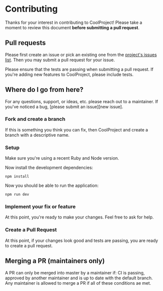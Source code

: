 # Contributing

Thanks for your interest in contributing to CoolProject! Please take a moment to review this document **before submitting a pull request**.

## Pull requests

Please first create an issue or pick an existing one from the [project's issues list](https://github.com/choytr/cool-project/issues). Then you may submit a pull request for your issue.

Please ensure that the tests are passing when submitting a pull request. If you're adding new features to CoolProject, please include tests.

## Where do I go from here?

For any questions, support, or ideas, etc. please reach out to a maintainer. If you've noticed a bug, [please submit an issue][new issue].

### Fork and create a branch

If this is something you think you can fix, then CoolProject and create
a branch with a descriptive name.

### Setup

Make sure you're using a recent Ruby and Node version.

Now install the development dependencies:

```
npm install
```

Now you should be able to run the application:

```
npm run dev
```

### Implement your fix or feature

At this point, you're ready to make your changes. Feel free to ask for help.

### Create a Pull Request

At this point, if your changes look good and tests are passing, you are ready to create a pull request.

## Merging a PR (maintainers only)

A PR can only be merged into master by a maintainer if: CI is passing, approved by another maintainer and is up to date with the default branch. Any maintainer is allowed to merge a PR if all of these conditions ae met.

